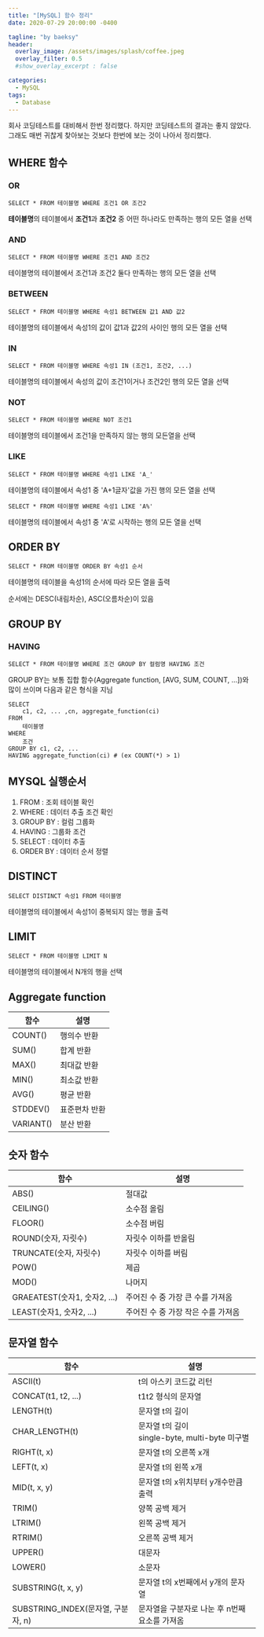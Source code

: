```yaml
---
title: "[MySQL] 함수 정리"
date: 2020-07-29 20:00:00 -0400

tagline: "by baeksy"
header:
  overlay_image: /assets/images/splash/coffee.jpeg
  overlay_filter: 0.5
  #show_overlay_excerpt : false

categories: 
  - MySQL
tags: 
  - Database
---
```

회사 코딩테스트를 대비해서 한번 정리했다. 하지만 코딩테스트의 결과는 좋지 않았다. 그래도 매번 귀찮게 찾아보는 것보다 한번에 보는 것이 나아서 정리했다.

## WHERE 함수

### OR

```shell
SELECT * FROM 테이블명 WHERE 조건1 OR 조건2
```

**테이블명**의 테이블에서 **조건1**과 **조건2** 중 어떤 하나라도 만족하는 행의 모든 열을 선택

### AND

```shell
SELECT * FROM 테이블명 WHERE 조건1 AND 조건2
```

테이블명의 테이블에서 조건1과 조건2 둘다 만족하는 행의 모든 열을 선택

### BETWEEN

```shell
SELECT * FROM 테이블명 WHERE 속성1 BETWEEN 값1 AND 값2
```

테이블명의 테이블에서 속성1의 값이 값1과 값2의 사이인 행의 모든 열을 선택

### IN

```shell
SELECT * FROM 테이블명 WHERE 속성1 IN (조건1, 조건2, ...)
```

테이블명의 테이블에서 속성의 값이 조건1이거나 조건2인 행의 모든 열을 선택

### NOT

```shell
SELECT * FROM 테이블명 WHERE NOT 조건1
```

테이블명의 테이블에서 조건1을 만족하지 않는 행의 모든열을 선택

### LIKE

```shell
SELECT * FROM 테이블명 WHERE 속성1 LIKE 'A_'
```

테이블명의 테이블에서 속성1 중 'A+1글자'값을 가진 행의 모든 열을 선택

```shell
SELECT * FROM 테이블명 WHERE 속성1 LIKE 'A%'
```

테이블명의 테이블에서 속성1 중 'A'로 시작하는 행의 모든 열을 선택



## ORDER BY

```shell
SELECT * FROM 테이블명 ORDER BY 속성1 순서
```

테이블명의 테이블을 속성1의 순서에 따라 모든 열을 출력

순서에는 DESC(내림차순), ASC(오름차순)이 있음



## GROUP BY

### HAVING

```shell
SELECT * FROM 테이블명 WHERE 조건 GROUP BY 컬럼명 HAVING 조건
```

GROUP BY는 보통 집합 함수(Aggregate function, [AVG, SUM, COUNT, ...])와 많이 쓰이며 다음과 같은 형식을 지님

```shell
SELECT
	c1, c2, ... ,cn, aggregate_function(ci)
FROM
	테이블명
WHERE
	조건
GROUP BY c1, c2, ...
HAVING aggregate_function(ci) # (ex COUNT(*) > 1)
```



## MYSQL 실행순서

1. FROM : 조회 테이블 확인
2. WHERE : 데이터 추출 조건 확인
3. GROUP BY : 컬럼 그룹화
4. HAVING : 그룹화 조건
5. SELECT : 데이터 추출
6. ORDER BY : 데이터 순서 정렬



## DISTINCT

```shell
SELECT DISTINCT 속성1 FROM 테이블명
```

테이블명의 테이블에서 속성1이 중복되지 않는 행을 출력



## LIMIT

```shell
SELECT * FROM 테이블명 LIMIT N
```

테이블명의 테이블에서 N개의 행을 선택



## Aggregate function

| 함수      | 설명          |
| --------- | ------------- |
| COUNT()   | 행의수 반환   |
| SUM()     | 합계 반환     |
| MAX()     | 최대값 반환   |
| MIN()     | 최소값 반환   |
| AVG()     | 평균 반환     |
| STDDEV()  | 표준편차 반환 |
| VARIANT() | 분산 반환     |



## 숫자 함수

| 함수                         | 설명                               |
| ---------------------------- | ---------------------------------- |
| ABS()                        | 절대값                             |
| CEILING()                    | 소수점 올림                        |
| FLOOR()                      | 소수점 버림                        |
| ROUND(숫자, 자릿수)          | 자릿수 이하를 반올림               |
| TRUNCATE(숫자, 자릿수)       | 자릿수 이하를 버림                 |
| POW()                        | 제곱                               |
| MOD()                        | 나머지                             |
| GRAEATEST(숫자1, 숫자2, ...) | 주어진 수 중 가장 큰 수를 가져옴   |
| LEAST(숫자1, 숫자2, ...)     | 주어진 수 중 가장 작은 수를 가져옴 |

## 문자열 함수

| 함수                               | 설명                                                |
| ---------------------------------- | --------------------------------------------------- |
| ASCII(t)                           | t의 아스키 코드값 리턴                              |
| CONCAT(t1, t2, ...)                | t1t2 형식의 문자열                                  |
| LENGTH(t)                          | 문자열 t의 길이                                     |
| CHAR_LENGTH(t)                     | 문자열 t의 길이<br />single-byte, multi-byte 미구별 |
| RIGHT(t, x)                        | 문자열 t의 오른쪽 x개                               |
| LEFT(t, x)                         | 문자열 t의 왼쪽 x개                                 |
| MID(t, x, y)                       | 문자열 t의 x위치부터 y개수만큼 출력                 |
| TRIM()                             | 양쪽 공백 제거                                      |
| LTRIM()                            | 왼쪽 공백 제거                                      |
| RTRIM()                            | 오른쪽 공백 제거                                    |
| UPPER()                            | 대문자                                              |
| LOWER()                            | 소문자                                              |
| SUBSTRING(t, x, y)                 | 문자열 t의 x번째에서 y개의 문자열                   |
| SUBSTRING_INDEX(문자열, 구분자, n) | 문자열을 구분자로 나눈 후 n번째 요소를 가져옴       |

